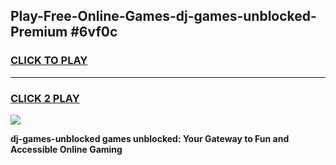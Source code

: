 
## Play-Free-Online-Games-dj-games-unblocked-Premium #6vf0c
<h3>
<a href="https://premium.freeplayer.one?title=dj-games-unblocked&ref=8M">CLICK TO PLAY</a></h3>
<hr>

<h3>
<a href="https://premium.freeplayer.one?title=dj-games-unblocked&ref=8M">CLICK 2 PLAY</a>
  
</h3>

<a href="https://premium.freeplayer.one?title=dj-games-unblocked&ref=8M"><img src="https://clearcache.store/games.png"></a>


**dj-games-unblocked games unblocked: Your Gateway to Fun and Accessible Online Gaming**
